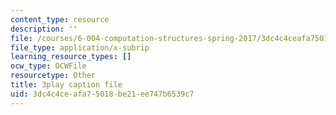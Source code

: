 ```yaml
---
content_type: resource
description: ''
file: /courses/6-004-computation-structures-spring-2017/3dc4c4ceafa75018be21ee747b6539c7_776ZuSOo6hg.vtt
file_type: application/x-subrip
learning_resource_types: []
ocw_type: OCWFile
resourcetype: Other
title: 3play caption file
uid: 3dc4c4ce-afa7-5018-be21-ee747b6539c7
---
```

